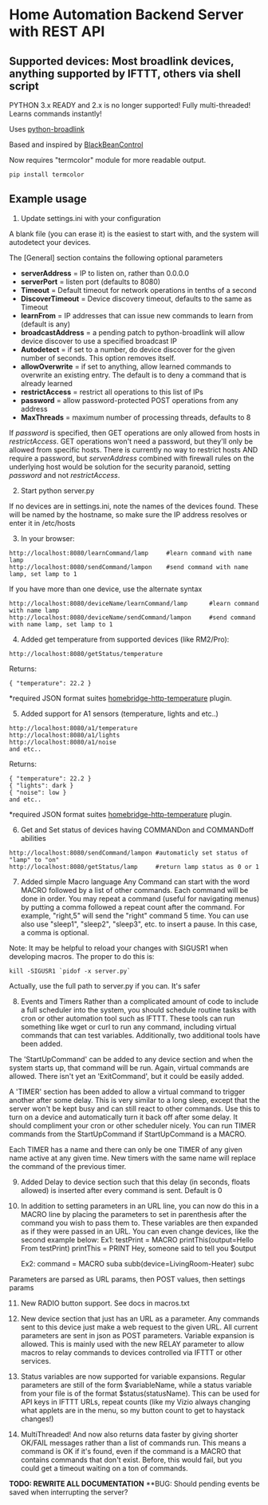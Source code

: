 Home Automation Backend Server with REST API
============================================
Supported devices: Most broadlink devices, anything supported by IFTTT, others via shell script
-----------------------------------------------------------------------------------------------

PYTHON 3.x READY and 2.x is no longer supported!  Fully multi-threaded!  Learns commands instantly!

Uses [python-broadlink](https://github.com/mjg59/python-broadlink)

Based and inspired by [BlackBeanControl](https://github.com/davorf/BlackBeanControl)

Now requires "termcolor" module for more readable output.
````
pip install termcolor
````

Example usage
-------------

1) Update settings.ini with your configuration

A blank file (you can erase it) is the easiest to start with, and the system will autodetect your devices.

The [General] section contains the following optional parameters
- **serverAddress** = IP to listen on, rather than 0.0.0.0
- **serverPort** = listen port (defaults to 8080)
- **Timeout** = Default timeout for network operations in tenths of a second
- **DiscoverTimeout** = Device discovery timeout, defaults to the same as Timeout
- **learnFrom** = IP addresses that can issue new commands to learn from (default is any)
- **broadcastAddress** = a pending patch to python-broadlink will allow device discover to use a specified broadcast IP
- **Autodetect** = if set to a number, do device discover for the given number of seconds.  This option removes itself.
- **allowOverwrite** = if set to anything, allow learned commands to overwrite an existing entry.  The default is to deny a command that is already learned
- **restrictAccess** = restrict all operations to this list of IPs
- **password** = allow password-protected POST operations from any address
- **MaxThreads** = maximum number of processing threads, defaults to 8

If _password_ is specified, then GET operations are only allowed from hosts in _restrictAccess_.  GET operations won't need a password, but they'll only be allowed from specific hosts.  There is currently no way to restrict hosts AND require a password, but _serverAddress_ combined with firewall rules on the underlying host would be solution for the security paranoid, setting _password_ and not _restrictAccess_.

2) Start python server.py

If no devices are in settings.ini, note the names of the devices found.  These
will be named by the hostname, so make sure the IP address resolves or enter
it in /etc/hosts

3) In your browser:
```
http://localhost:8080/learnCommand/lamp     #learn command with name lamp
http://localhost:8080/sendCommand/lampon    #send command with name lamp, set lamp to 1
```
If you have more than one device, use the alternate syntax
```
http://localhost:8080/deviceName/learnCommand/lamp      #learn command with name lamp
http://localhost:8080/deviceName/sendCommand/lampon     #send command with name lamp, set lamp to 1
```

4) Added get temperature from supported devices (like RM2/Pro):
```
http://localhost:8080/getStatus/temperature
```
Returns:
```
{ "temperature": 22.2 } 
```
*required JSON format suites [homebridge-http-temperature](https://github.com/metbosch/homebridge-http-temperature) plugin.

5) Added support for A1 sensors (temperature, lights and etc..)
```
http://localhost:8080/a1/temperature
http://localhost:8080/a1/lights
http://localhost:8080/a1/noise
and etc..
```
Returns:
```
{ "temperature": 22.2 } 
{ "lights": dark } 
{ "noise": low } 
and etc..
```
*required JSON format suites [homebridge-http-temperature](https://github.com/metbosch/homebridge-http-temperature) plugin.

6) Get and Set status of devices having COMMANDon and COMMANDoff abilities
```
http://localhost:8080/sendCommand/lampon #automaticly set status of "lamp" to "on"
http://localhost:8080/getStatus/lamp     #return lamp status as 0 or 1
```

7) Added simple Macro language
Any Command can start with the word MACRO followed by a list of other commands.
Each command will be done in order.  You may repeat a command (useful for 
navigating menus) by putting a comma followed a repeat count after the command.
For example, "right,5" will send the "right" command 5 time. You can use also 
use "sleep1", "sleep2", "sleep3", etc. to insert a pause.  In this case,
a comma is optional.

Note: It may be helpful to reload your changes with SIGUSR1 when developing
macros.  The proper to do this is:
```
kill -SIGUSR1 `pidof -x server.py`
```
Actually, use the full path to server.py if you can.  It's safer

8) Events and Timers
Rather than a complicated amount of code to include a full scheduler into the
system, you should schedule routine tasks with cron or other automation tool
such as IFTTT.  These tools can run something like wget or curl to run any
command, including virtual commands that can test variables.  Additionally,
two additional tools have been added.

The 'StartUpCommand' can be added to any device section and when the system
starts up, that command will be run.  Again, virtual commands are allowed.
There isn't yet an 'ExitCommand', but it could be easily added.

A 'TIMER' section has been added to allow a virtual command to trigger another
after some delay.  This is very similar to a long sleep, except that the server
won't be kept busy and can still react to other commands.  Use this to turn
on a device and automatically turn it back off after some delay.  It should
compliment your cron or other scheduler nicely.  You can run TIMER commands
from the StartUpCommand if StartUpCommand is a MACRO.

Each TIMER has a name and there can only be one TIMER of any given name active
at any given time.  New timers with the same name will replace the command
of the previous timer.

9) Added Delay to device section such that this delay (in seconds, floats
allowed) is inserted after every command is sent.  Default is 0

10) In addition to setting parameters in an URL line, you can now do this in
a MACRO line by placing the parameters to set in parenthesis after the command
you wish to pass them to.  These variables are then expanded as if they were
passed in an URL.   You can even change devices, like the second example
below:
    Ex1:    testPrint = MACRO printThis(output=Hello From testPrint)
            printThis = PRINT Hey, someone said to tell you $output

    Ex2:    command = MACRO suba subb(device=LivingRoom-Heater) subc

Parameters are parsed as URL params, then POST values, then settings params

11) New RADIO button support.  See docs in macros.txt

12) New device section that just has an URL as a parameter.  Any commands
sent to this device just make a web request to the given URL.  All current
parameters are sent in json as POST parameters.  Variable expansion is
allowed.  This is mainly used with the new RELAY parameter to allow macros
to relay commands to devices controlled via IFTTT or other services.

13) Status variables are now supported for variable expansions.  Regular
parameters are still of the form $variableName, while a status variable from
your file is of the format $status(statusName).  This can be used for API
keys in IFTTT URLs, repeat counts (like my Vizio always changing what
applets are in the menu, so my button count to get to haystack changes!)

14) MultiThreaded!
And now also returns data faster by giving shorter OK/FAIL messages rather
than a list of commands run.  This means a command is OK if it's found,
even if the command is a MACRO that contains commands that don't exist.
Before, this would fail, but you could get a timeout waiting on a ton
of commands.

**TODO: REWRITE ALL DOCUMENTATION**
**BUG:  Should pending events be saved when interrupting the server?

